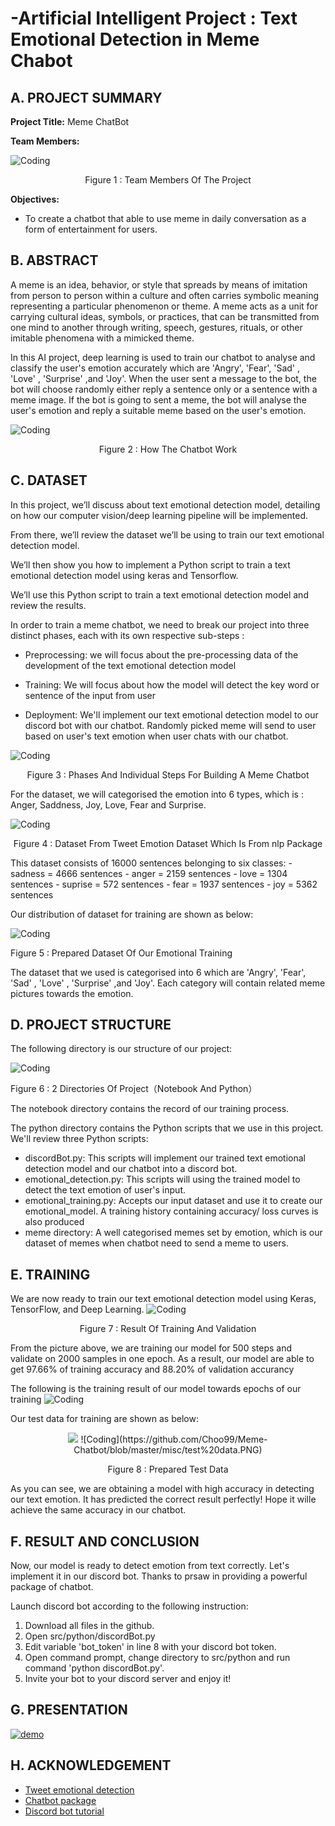 # -Artificial Intelligent Project : Text Emotional Detection in Meme Chabot
## A. PROJECT SUMMARY

**Project Title:** Meme ChatBot

**Team Members:** 

![Coding](https://github.com/Choo99/Meme-Chatbot/blob/master/misc/Team%20Members.png)
<p align="center">
Figure 1 : Team Members Of The Project
</p>

**Objectives:**

- To create a chatbot that able to use meme in daily conversation as a form of entertainment for users.

## B. ABSTRACT
  A meme is an idea, behavior, or style that spreads by means of imitation from person to person within a culture and often carries symbolic meaning representing a particular phenomenon or theme. A meme acts as a unit for carrying cultural ideas, symbols, or practices, that can be transmitted from one mind to another through writing, speech, gestures, rituals, or other imitable phenomena with a mimicked theme.
  
  In this AI project, deep learning is used to train our chatbot to analyse and classify the user's emotion accurately which are 'Angry', 'Fear', 'Sad' , 'Love' , 'Surprise' ,and 'Joy'. When the user sent a message to the bot, the bot will choose randomly either reply a sentence only or a sentence with a meme image. If the bot is going to sent a meme, the bot will analyse the user's emotion and reply a suitable meme based on the user's emotion.
  
![Coding](https://github.com/Choo99/Meme-Chatbot/blob/master/misc/poster.png)
<p align="center">
Figure 2 : How The Chatbot Work
</p>
  
## C. DATASET
In this project, we’ll discuss about text emotional detection model, detailing on how our computer vision/deep learning pipeline will be implemented.

From there, we’ll review the dataset we’ll be using to train our text emotional detection model.

We’ll then show you how to implement a Python script to train a text emotional detection model using keras and Tensorflow.

We’ll use this Python script to train a text emotional detection model and review the results.

In order to train a meme chatbot, we need to break our project into three distinct phases, each with its own respective sub-steps :

- Preprocessing: we will focus about the pre-processing data of the development of the text emotional detection model

- Training: We will focus about how the model will detect the key word or sentence of the input from user

- Deployment: We'll implement our text emotional detection model to our discord bot with our chatbot. Randomly picked meme will send to user based on user's text emotion when user chats with our chatbot.

![Coding](https://github.com/Choo99/Meme-Chatbot/blob/master/misc/phase.png)
<p align="center">
Figure 3 :  Phases And Individual Steps For Building A Meme Chatbot
</p>

For the dataset, we will categorised the emotion into 6 types, which is : Anger, Saddness, Joy, Love, Fear and Surprise.

![Coding](https://github.com/Choo99/Meme-Chatbot/blob/master/misc/sample%20data.PNG)
<p align="center">
Figure 4 : Dataset From Tweet Emotion Dataset Which Is From nlp Package
</p>
This dataset consists of 16000 sentences belonging to six classes:
- sadness = 4666 sentences
- anger = 2159 sentences
- love = 1304 sentences
- suprise = 572 sentences
- fear = 1937 sentences
- joy = 5362 sentences

Our distribution of dataset for training are shown as below:

![Coding](https://github.com/Choo99/Meme-Chatbot/blob/master/misc/dataset.png)

Figure 5 : Prepared Dataset Of Our Emotional Training

The dataset that we used is categorised into 6 which are 'Angry', 'Fear', 'Sad' , 'Love' , 'Surprise' ,and 'Joy'. Each category will contain related meme pictures towards the emotion.


## D. PROJECT STRUCTURE

The following directory is our structure of our project:

![Coding](https://github.com/Choo99/Meme-Chatbot/blob/master/misc/structure.PNG)

Figure 6 : 2 Directories Of Project（Notebook And Python）

The notebook directory contains the record of our training process.

The python directory contains the Python scripts that we use in this project. We'll review three Python scripts:
- discordBot.py: This scripts will implement our trained text emotional detection model and our chatbot into a discord bot.
- emotional_detection.py: This scripts will using the trained model to detect the text emotion of user's input.
- emotional_training.py: Accepts our input dataset and use it to create our emotional_model. A training history containing accuracy/ loss curves is also produced
- meme directory: A well categorised memes set by emotion, which is our dataset of memes when chatbot need to send a meme to users.


## E. TRAINING
We are now ready to train our text emotional detection model using Keras, TensorFlow, and Deep Learning.
![Coding](https://github.com/Choo99/Meme-Chatbot/blob/master/misc/training.PNG)
<p align="center">
Figure 7 : Result Of Training And Validation
</p>
  
From the picture above, we are training our model for 500 steps and validate on 2000 samples in one epoch.
As a result, our model are able to get 97.66% of training accuracy and 88.20% of validation accurancy

The following is the training result of our model towards epochs of our training
![Coding](https://github.com/Choo99/Meme-Chatbot/blob/master/misc/graph.png)

Our test data for training are shown as below:
<p align="center">
  <img src="https://github.com/Choo99/Meme-Chatbot/blob/master/misc/test%20data.PNG">
![Coding](https://github.com/Choo99/Meme-Chatbot/blob/master/misc/test%20data.PNG) 
</p>
<p align="center">
Figure 8 : Prepared Test Data  
</p>
As you can see, we are obtaining a model with high accuracy in detecting our text emotion. It has predicted the correct result perfectly! Hope it wille achieve the same accuracy in our chatbot.


## F.  RESULT AND CONCLUSION
Now, our model is ready to detect emotion from text correctly. Let's implement it in our discord bot.
Thanks to prsaw in providing a powerful package of chatbot. 

Launch discord bot according to the following instruction:
1. Download all files in the github.
2. Open src/python/discordBot.py
3. Edit variable 'bot_token' in line 8 with your discord bot token.
4. Open command prompt, change directory to src/python and run command 'python discordBot.py'.
5. Invite your bot to your discord server and enjoy it!


## G.  PRESENTATION
[![demo](https://img.youtube.com/vi/KBIYCv7_xrE/0.jpg)](https://youtu.be/KBIYCv7_xrE)

## H. ACKNOWLEDGEMENT
* [Tweet emotional detection](https://www.coursera.org/projects/tweet-emotion-tensorflow)
* [Chatbot package](https://pypi.org/project/prsaw/)
* [Discord bot tutorial](https://realpython.com/how-to-make-a-discord-bot-python/)
